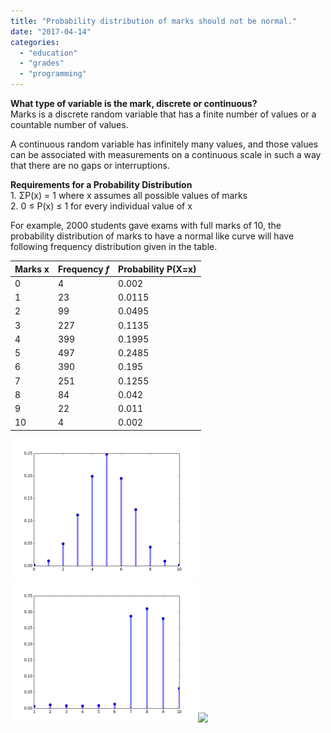 ```yaml
---
title: "Probability distribution of marks should not be normal."
date: "2017-04-14"
categories: 
  - "education"
  - "grades"
  - "programming"
---
```


**What type of variable is the mark, discrete or continuous?**  
Marks is a discrete random variable that has a finite number of values or a countable number of values.  
  
A continuous random variable has infinitely many values, and those values can be associated with measurements on a continuous scale in such a way that there are no gaps or interruptions.  
  
**Requirements for a Probability Distribution**  
1\. ΣP(x) = 1 where x assumes all possible values of marks  
2\. 0 ≤ P(x) ≤ 1 for every individual value of x  
  
For example, 2000 students gave exams with full marks of 10, the probability distribution of marks to have a normal like curve will have following frequency distribution given in the table.  
  
  

| Marks x | Frequency _f_ | Probability P(X=x) |
| --- | --- | --- |
| 0 | 4 | 0.002 |
| 1 | 23 | 0.0115 |
| 2 | 99 | 0.0495 |
| 3 | 227 | 0.1135 |
| 4 | 399 | 0.1995 |
| 5 | 497 | 0.2485 |
| 6 | 390 | 0.195 |
| 7 | 251 | 0.1255 |
| 8 | 84 | 0.042 |
| 9 | 22 | 0.011 |
| 10 | 4 | 0.002 |

  
  
  

[![](images/5b516-ideal1.png)![](images/e5133-ideal100marks.png)![](https://iambrainstorming.files.wordpress.com/2017/04/e5133-ideal100marks.png?w=300)](https://iambrainstorming.files.wordpress.com/2017/04/49025-ideal_normal_distribuiton.png)
